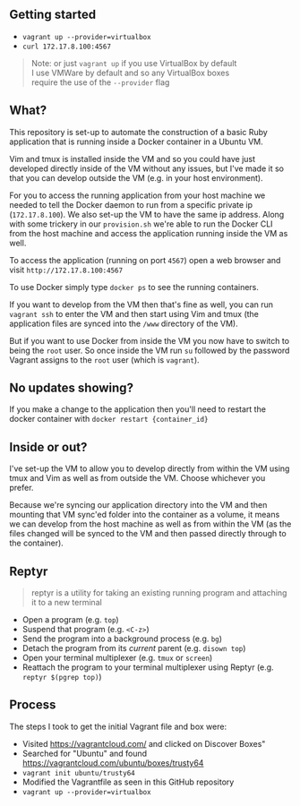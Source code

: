 ## Getting started

- `vagrant up --provider=virtualbox` 
- `curl 172.17.8.100:4567`

> Note: or just `vagrant up` if you use VirtualBox by default  
I use VMWare by default and so any VirtualBox boxes  
require the use of the `--provider` flag

## What?

This repository is set-up to automate the construction of a basic Ruby application that is running inside a Docker container in a Ubuntu VM.

Vim and tmux is installed inside the VM and so you could have just developed directly inside of the VM without any issues, but I've made it so that you can develop outside the VM (e.g. in your host environment). 

For you to access the running application from your host machine we needed to tell the Docker daemon to run from a specific private ip (`172.17.8.100`). We also set-up the VM to have the same ip address. Along with some trickery in our `provision.sh` we're able to run the Docker CLI from the host machine and access the application running inside the VM as well.

To access the application (running on port `4567`) open a web browser and visit `http://172.17.8.100:4567`

To use Docker simply type `docker ps` to see the running containers.

If you want to develop from the VM then that's fine as well, you can run `vagrant ssh` to enter the VM and then start using Vim and tmux (the application files are synced into the `/www` directory of the VM).

But if you want to use Docker from inside the VM you now have to switch to being the `root` user. So once inside the VM run `su` followed by the password Vagrant assigns to the `root` user (which is `vagrant`).

## No updates showing?

If you make a change to the application then you'll need to restart the docker container with `docker restart {container_id}`

## Inside or out?

I've set-up the VM to allow you to develop directly from within the VM using tmux and Vim as well as from outside the VM. Choose whichever you prefer.

Because we're syncing our application directory into the VM and then mounting that VM sync'ed folder into the container as a volume, it means we can develop from the host machine as well as from within the VM (as the files changed will be synced to the VM and then passed directly through to the container).

## Reptyr

> reptyr is a utility for taking an existing running program and attaching it to a new terminal

- Open a program (e.g. `top`)
- Suspend that program (e.g. `<C-z>`)
- Send the program into a background process (e.g. `bg`)
- Detach the program from its *current* parent (e.g. `disown top`)
- Open your terminal multiplexer (e.g. `tmux` or `screen`)
- Reattach the program to your terminal multiplexer using Reptyr (e.g. `reptyr $(pgrep top)`)

## Process

The steps I took to get the initial Vagrant file and box were:

- Visited https://vagrantcloud.com/ and clicked on Discover Boxes"
- Searched for "Ubuntu" and found https://vagrantcloud.com/ubuntu/boxes/trusty64
- `vagrant init ubuntu/trusty64`
- Modified the Vagrantfile as seen in this GitHub repository
- `vagrant up --provider=virtualbox`
